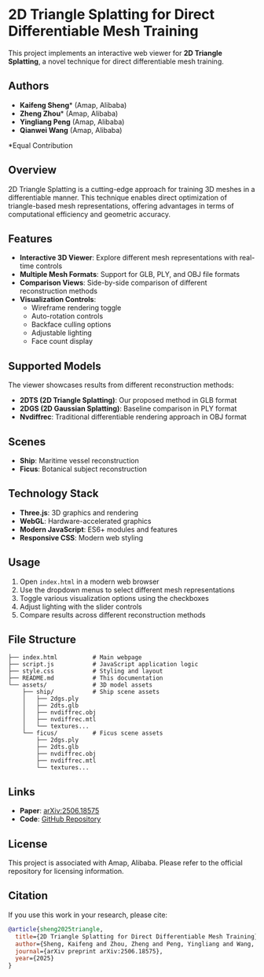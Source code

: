 # 2D Triangle Splatting for Direct Differentiable Mesh Training

This project implements an interactive web viewer for **2D Triangle Splatting**, a novel technique for direct differentiable mesh training.

## Authors

- **Kaifeng Sheng*** (Amap, Alibaba)
- **Zheng Zhou*** (Amap, Alibaba)
- **Yingliang Peng** (Amap, Alibaba)
- **Qianwei Wang** (Amap, Alibaba)

*Equal Contribution

## Overview

2D Triangle Splatting is a cutting-edge approach for training 3D meshes in a differentiable manner. This technique enables direct optimization of triangle-based mesh representations, offering advantages in terms of computational efficiency and geometric accuracy.

## Features

- **Interactive 3D Viewer**: Explore different mesh representations with real-time controls
- **Multiple Mesh Formats**: Support for GLB, PLY, and OBJ file formats
- **Comparison Views**: Side-by-side comparison of different reconstruction methods
- **Visualization Controls**: 
  - Wireframe rendering toggle
  - Auto-rotation controls
  - Backface culling options
  - Adjustable lighting
  - Face count display

## Supported Models

The viewer showcases results from different reconstruction methods:

- **2DTS (2D Triangle Splatting)**: Our proposed method in GLB format
- **2DGS (2D Gaussian Splatting)**: Baseline comparison in PLY format  
- **Nvdiffrec**: Traditional differentiable rendering approach in OBJ format

## Scenes

- **Ship**: Maritime vessel reconstruction
- **Ficus**: Botanical subject reconstruction

## Technology Stack

- **Three.js**: 3D graphics and rendering
- **WebGL**: Hardware-accelerated graphics
- **Modern JavaScript**: ES6+ modules and features
- **Responsive CSS**: Modern web styling

## Usage

1. Open `index.html` in a modern web browser
2. Use the dropdown menus to select different mesh representations
3. Toggle various visualization options using the checkboxes
4. Adjust lighting with the slider controls
5. Compare results across different reconstruction methods

## File Structure

```
├── index.html          # Main webpage
├── script.js           # JavaScript application logic
├── style.css           # Styling and layout
├── README.md           # This documentation
└── assets/             # 3D model assets
    ├── ship/           # Ship scene assets
    │   ├── 2dgs.ply
    │   ├── 2dts.glb
    │   ├── nvdiffrec.obj
    │   ├── nvdiffrec.mtl
    │   └── textures...
    └── ficus/          # Ficus scene assets
        ├── 2dgs.ply
        ├── 2dts.glb
        ├── nvdiffrec.obj
        ├── nvdiffrec.mtl
        └── textures...
```

## Links

- **Paper**: [arXiv:2506.18575](https://arxiv.org/abs/2506.18575)
- **Code**: [GitHub Repository](https://github.com/GaodeRender/diff_recon)

## License

This project is associated with Amap, Alibaba. Please refer to the official repository for licensing information.

## Citation

If you use this work in your research, please cite:

```bibtex
@article{sheng2025triangle,
  title={2D Triangle Splatting for Direct Differentiable Mesh Training},
  author={Sheng, Kaifeng and Zhou, Zheng and Peng, Yingliang and Wang, Qianwei},
  journal={arXiv preprint arXiv:2506.18575},
  year={2025}
}
```
